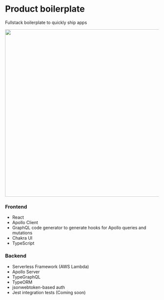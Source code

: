# Product boilerplate

Fullstack boilerplate to quickly ship apps

<img width="550px" src="https://res.cloudinary.com/metricsjar/image/upload/c_scale,q_auto:good,w_1200/v1575200984/Screenshot_2019-12-01_22.48.48_vkscqz.png" />

### Frontend

- React
- Apollo Client
- GraphQL code generator to generate hooks for Apollo queries and mutations
- Chakra UI
- TypeScript

### Backend

- Serverless Framework (AWS Lambda)
- Apollo Server
- TypeGraphQL
- TypeORM
- jsonwebtoken-based auth
- Jest integration tests (Coming soon)
